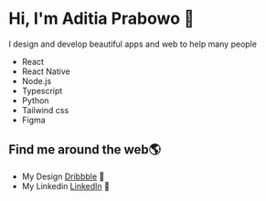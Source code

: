 # Hi, I'm Aditia Prabowo 👋 

I design and develop beautiful apps and web to help many people

* React
* React Native
* Node.js
* Typescript
* Python
* Tailwind css
* Figma

## Find me around the web🌎 
- My Design <a href="https://dribbble.com/aditiaprabowo"> Dribbble</a> 🏓
- My Linkedin <a href="https://www.linkedin.com/in/aditia-prabowo-109a00228/">LinkedIn</a> 💼
